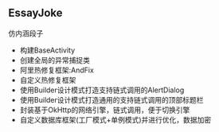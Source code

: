 ## EssayJoke
仿内涵段子

* 构建BaseActivity
* 创建全局的异常捕捉类
* 阿里热修复框架:AndFix
* 自定义热修复框架
* 使用Builder设计模式打造支持链式调用的AlertDialog
* 使用Builder设计模式打造通用的支持链式调用的顶部标题栏
* 封装基于OkHttp的网络引擎，链式调用，便于切换引擎
* 自定义数据库框架(工厂模式+单例模式)并进行优化，数据加密